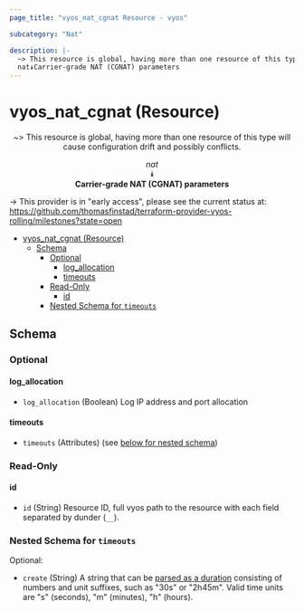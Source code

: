 ```yaml
---
page_title: "vyos_nat_cgnat Resource - vyos"

subcategory: "Nat"

description: |-
  ~> This resource is global, having more than one resource of this type will cause configuration drift and possibly conflicts.
  nat⯯Carrier-grade NAT (CGNAT) parameters
---
```


# vyos_nat_cgnat (Resource)
<center>

~> This resource is global, having more than one resource of this type will cause configuration drift and possibly conflicts.

*nat*  
⯯  
**Carrier-grade NAT (CGNAT) parameters**


</center>

-> This provider is in "early access", please see the current status at: https://github.com/thomasfinstad/terraform-provider-vyos-rolling/milestones?state=open

<!--TOC-->

- [vyos_nat_cgnat (Resource)](#vyos_nat_cgnat-resource)
  - [Schema](#schema)
    - [Optional](#optional)
      - [log_allocation](#log_allocation)
      - [timeouts](#timeouts)
    - [Read-Only](#read-only)
      - [id](#id)
    - [Nested Schema for `timeouts`](#nested-schema-for-timeouts)

<!--TOC-->

<!-- schema generated by tfplugindocs -->
## Schema

### Optional

#### log_allocation
- `log_allocation` (Boolean) Log IP address and port allocation
#### timeouts
- `timeouts` (Attributes) (see [below for nested schema](#nestedatt--timeouts))

### Read-Only

#### id
- `id` (String) Resource ID, full vyos path to the resource with each field separated by dunder (`__`).

<a id="nestedatt--timeouts"></a>
### Nested Schema for `timeouts`

Optional:

- `create` (String) A string that can be [parsed as a duration](https://pkg.go.dev/time#ParseDuration) consisting of numbers and unit suffixes, such as &#34;30s&#34; or &#34;2h45m&#34;. Valid time units are &#34;s&#34; (seconds), &#34;m&#34; (minutes), &#34;h&#34; (hours).

